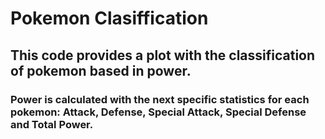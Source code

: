 # Pokemon Clasiffication

## This code provides a plot with the classification of pokemon based in power. 
### Power is calculated with the next specific statistics for each pokemon: Attack, Defense, Special Attack, Special Defense and Total Power.
